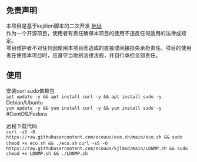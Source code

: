 ## 免责声明
本项目是基于kejilion脚本的二次开发 [地址](https://github.com/kejilion/sh) <br>
作为一个开源项目，使用者有责任确保本项目的使用不违反任何适用的法律或规定。<br>
项目维护者不对任何因使用本项目而造成的直接或间接损失承担责任。项目的使用者在使用本项目时，应遵守当地的法律法规，并自行承担全部责任。<br>

## 使用
安装curl sudo依赖包<br>
`apt update -y && apt install curl -y && apt install sudo -y` Debian/Ubuntu<br>
`yum update -y && yum install curl -y && yum install sudo -y` #CentOS/Fedora<br>   

远程下载代码<br>
`curl -sS -O https://raw.githubusercontent.com/ecouus/eco.sh/main/eco.sh && sudo chmod +x eco.sh && ./eco.sh`
`curl -sS -O https://raw.githubusercontent.com/ecouus/kjlmod/main/LDNMP.sh && sudo chmod +x LDNMP.sh && ./LDNMP.sh`

